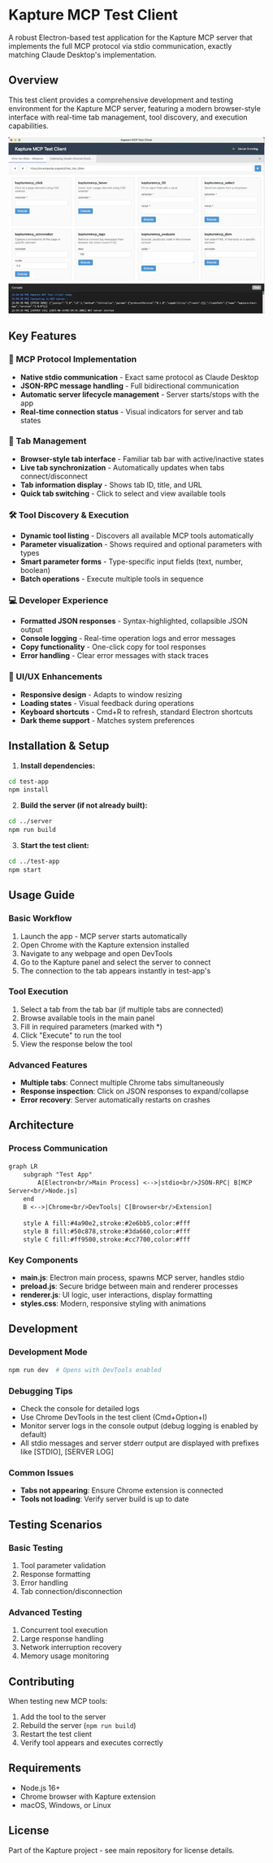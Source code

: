 # Kapture MCP Test Client

A robust Electron-based test application for the Kapture MCP server that implements the full MCP protocol via stdio communication, exactly matching Claude Desktop's implementation.

## Overview

This test client provides a comprehensive development and testing environment for the Kapture MCP server, featuring a modern browser-style interface with real-time tab management, tool discovery, and execution capabilities.

![Kapture MCP Test Client Interface](screenshot.webp)

## Key Features

### 🔌 MCP Protocol Implementation
- **Native stdio communication** - Exact same protocol as Claude Desktop
- **JSON-RPC message handling** - Full bidirectional communication
- **Automatic server lifecycle management** - Server starts/stops with the app
- **Real-time connection status** - Visual indicators for server and tab states

### 📑 Tab Management
- **Browser-style tab interface** - Familiar tab bar with active/inactive states
- **Live tab synchronization** - Automatically updates when tabs connect/disconnect
- **Tab information display** - Shows tab ID, title, and URL
- **Quick tab switching** - Click to select and view available tools

### 🛠️ Tool Discovery & Execution
- **Dynamic tool listing** - Discovers all available MCP tools automatically
- **Parameter visualization** - Shows required and optional parameters with types
- **Smart parameter forms** - Type-specific input fields (text, number, boolean)
- **Batch operations** - Execute multiple tools in sequence

### 💻 Developer Experience
- **Formatted JSON responses** - Syntax-highlighted, collapsible JSON output
- **Console logging** - Real-time operation logs and error messages
- **Copy functionality** - One-click copy for tool responses
- **Error handling** - Clear error messages with stack traces

### 🎨 UI/UX Enhancements
- **Responsive design** - Adapts to window resizing
- **Loading states** - Visual feedback during operations
- **Keyboard shortcuts** - Cmd+R to refresh, standard Electron shortcuts
- **Dark theme support** - Matches system preferences

## Installation & Setup

1. **Install dependencies:**
```bash
cd test-app
npm install
```

2. **Build the server (if not already built):**
```bash
cd ../server
npm run build
```

3. **Start the test client:**
```bash
cd ../test-app
npm start
```

## Usage Guide

### Basic Workflow
1. Launch the app - MCP server starts automatically
2. Open Chrome with the Kapture extension installed
3. Navigate to any webpage and open DevTools
4. Go to the Kapture panel and select the server to connect
5. The connection to the tab appears instantly in test-app's

### Tool Execution
1. Select a tab from the tab bar (if multiple tabs are connected)
2. Browse available tools in the main panel
3. Fill in required parameters (marked with *)
4. Click "Execute" to run the tool
5. View the response below the tool

### Advanced Features
- **Multiple tabs**: Connect multiple Chrome tabs simultaneously
- **Response inspection**: Click on JSON responses to expand/collapse
- **Error recovery**: Server automatically restarts on crashes

## Architecture

### Process Communication
```mermaid
graph LR
    subgraph "Test App"
        A[Electron<br/>Main Process] <-->|stdio<br/>JSON-RPC| B[MCP Server<br/>Node.js]
    end
    B <-->|Chrome<br/>DevTools| C[Browser<br/>Extension]
    
    style A fill:#4a90e2,stroke:#2e6bb5,color:#fff
    style B fill:#50c878,stroke:#3da660,color:#fff
    style C fill:#ff9500,stroke:#cc7700,color:#fff
```

### Key Components
- **main.js**: Electron main process, spawns MCP server, handles stdio
- **preload.js**: Secure bridge between main and renderer processes
- **renderer.js**: UI logic, user interactions, display formatting
- **styles.css**: Modern, responsive styling with animations

## Development

### Development Mode
```bash
npm run dev  # Opens with DevTools enabled
```

### Debugging Tips
- Check the console for detailed logs
- Use Chrome DevTools in the test client (Cmd+Option+I)
- Monitor server logs in the console output (debug logging is enabled by default)
- All stdio messages and server stderr output are displayed with prefixes like [STDIO], [SERVER LOG]

### Common Issues
- **Tabs not appearing**: Ensure Chrome extension is connected
- **Tools not loading**: Verify server build is up to date

## Testing Scenarios

### Basic Testing
1. Tool parameter validation
2. Response formatting
3. Error handling
4. Tab connection/disconnection

### Advanced Testing
1. Concurrent tool execution
2. Large response handling
3. Network interruption recovery
4. Memory usage monitoring

## Contributing

When testing new MCP tools:
1. Add the tool to the server
2. Rebuild the server (`npm run build`)
3. Restart the test client
4. Verify tool appears and executes correctly

## Requirements

- Node.js 16+
- Chrome browser with Kapture extension
- macOS, Windows, or Linux

## License

Part of the Kapture project - see main repository for license details.
